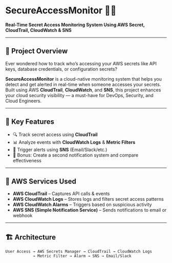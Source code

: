 # SecureAccessMonitor 🚨🔐  
**Real-Time Secret Access Monitoring System Using AWS Secret, CloudTrail, CloudWatch & SNS**

---

## 📘 Project Overview

Ever wondered how to track who’s accessing your AWS secrets like API keys, database credentials, or configuration secrets?

**SecureAccessMonitor** is a cloud-native monitoring system that helps you detect and get alerted in real-time when someone accesses your secrets. Built using AWS **CloudTrail**, **CloudWatch**, and **SNS**, this project enhances your cloud security visibility — a must-have for DevOps, Security, and Cloud Engineers.

---

## 🎯 Key Features

- 🔍 Track secret access using **CloudTrail**
- 📊 Analyze events with **CloudWatch Logs** & **Metric Filters**
- 🔔 Trigger alerts using **SNS** (Email/Slack/etc.)
- 🔁 Bonus: Create a second notification system and compare effectiveness

---

## 🧰 AWS Services Used

- **AWS CloudTrail** – Captures API calls & events  
- **AWS CloudWatch Logs** – Stores logs and filters secret access patterns  
- **AWS CloudWatch Alarms** – Triggers based on suspicious activity  
- **AWS SNS (Simple Notification Service)** – Sends notifications to email or webhook  

---

## 🏗️ Architecture

```text
User Access → AWS Secrets Manager → CloudTrail → CloudWatch Logs 
            → Metric Filter → Alarm → SNS → Email/Slack

